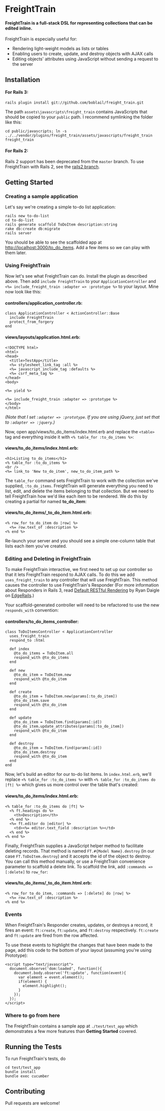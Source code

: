 # FreightTrain

#### FreightTrain is a full-stack DSL for representing collections that can be edited inline.

FreightTrain is especially useful for:

- Rendering light-weight models as lists or tables
- Enabling users to create, update, and destroy objects with AJAX calls
- Editing objects' attributes using JavaScript without sending a request to the server



## Installation

#### For Rails 3:

    rails plugin install git://github.com/boblail/freight_train.git

The path `assets\javascripts\freight_train` contains JavaScripts that should be copied to your `public` path. I recommend symlinking the folder like this:

    cd public/javascripts; ln -s ../../vendor/plugins/freight_train/assets/javascripts/freight_train freight_train 

#### For Rails 2:

Rails 2 support has been deprecated from the `master` branch. To use FreightTrain with Rails 2, see the [rails2 branch](https://github.com/boblail/freight_train/tree/rails2).



## Getting Started

### Creating a sample application

Let's say we're creating a simple to-do list application:

    rails new to-do-list
    cd to-do-list
    rails generate scaffold ToDoItem description:string
    rake db:create db:migrate
    rails server
    
You should be able to see the scaffolded app at [http://localhost:3000/to_do_items](http://localhost:3000/to_do_items). Add a few items so we can play with them later.



### Using FreightTrain

Now let's see what FreightTrain can do. Install the plugin as described above. Then add `include FreightTrain` to your `ApplicationController` and `<%= include_freight_train :adapter => :prototype %>` to your layout. Mine now look like this:

#### controllers/application_controller.rb:

    class ApplicationController < ActionController::Base
      include FreightTrain
      protect_from_forgery
    end 

#### views/layouts/application.html.erb:

    <!DOCTYPE html>
    <html>
    <head>
      <title>TestApp</title>
      <%= stylesheet_link_tag :all %>
      <%= javascript_include_tag :defaults %>
      <%= csrf_meta_tag %>
    </head>
    <body>

    <%= yield %>

    <%= include_freight_train :adapter => :prototype %>
    </body>
    </html>

_(Note that I set `:adapter => :prototype`. If you are using jQuery, just set that to `:adapter => :jquery`.)_

Now, open app/views/to_do_items/index.html.erb and replace the `<table>` tag and everything inside it with `<% table_for :to_do_items %>`:

#### views/to_do_items/index.html.erb:

    <h1>Listing to_do_items</h1>
    <% table_for :to_do_items %>
    <br />
    <%= link_to 'New to_do_item', new_to_do_item_path %>

The `table_for` command sets FreightTrain to work with the collection we've supplied, `:to_do_items`. FreightTrain will generate everything you need to list, edit, and delete the items belonging to that collection. But we need to tell FreightTrain how we'd like each item to be rendered. We do this by creating a partial for named **to_do_item**:

#### views/to_do_items/_to_do_item.html.erb:

    <% row_for to_do_item do |row| %>
      <%= row.text_of :description %>
    <% end %>

Re-launch your server and you should see a simple one-column table that lists each item you've created.



### Editing and Deleting in FreightTrain

To make FreightTrain interactive, we first need to set up our controller so that it lets FreightTrain respond to AJAX calls. To do this we add `uses_freight_train` to any controller that will use FreightTrain. This method causes the controller to use FreightTrain's Responder (For more information about Responders in Rails 3, read [Default RESTful Rendering](http://edgerails.info/articles/what-s-new-in-edge-rails/2009/08/10/what-s-new-in-edge-rails-default-restful-rendering/) by Ryan Daigle on [EdgeRails](edgerails.info).)

Your scaffold-generated controller will need to be refactored to use the new `responds_with` convention:

#### controllers/to_do_items_controller:

    class ToDoItemsController < ApplicationController
      uses_freight_train
      respond_to :html
  
      def index
        @to_do_items = ToDoItem.all
        respond_with @to_do_items
      end

      def new
        @to_do_item = ToDoItem.new
        respond_with @to_do_item
      end

      def create
        @to_do_item = ToDoItem.new(params[:to_do_item])
        @to_do_item.save
        respond_with @to_do_item
      end

      def update
        @to_do_item = ToDoItem.find(params[:id])
        @to_do_item.update_attributes(params[:to_do_item])
        respond_with @to_do_item
      end

      def destroy
        @to_do_item = ToDoItem.find(params[:id])
        @to_do_item.destroy
        respond_with @to_do_item
      end
    end

Now, let's build an editor for our to-do list items. In `index.html.erb`, we'll replace `<% table_for :to_do_items %>` with `<% table_for :to_do_items do |ft| %>` which gives us more control over the table that's created:

#### views/to_do_items/index.html.erb:

    <% table_for :to_do_items do |ft| %>
      <% ft.headings do %>
        <th>Description</th>
      <% end %>
      <%= ft.editor do |editor| %>
        <td><%= editor.text_field :description %></td>
      <% end %>
    <% end %>
    
Finally, FreightTrain supplies a JavaScript helper method to facilitate deleting records. That method is named `FT.#{Model Name}.destroy` (in our case `FT.ToDoItem.destroy`) and it accepts the id of the object to destroy. You can call this method manually, or use a FreightTrain convenience parameter to scaffold a delete link. To scaffold the link, add `:commands => [:delete]` to `row_for`:

#### views/to_do_items/_to_do_item.html.erb:

    <% row_for to_do_item, :commands => [:delete] do |row| %>
      <%= row.text_of :description %>
    <% end %>



### Events

When FreightTrain's Responder creates, updates, or destroys a record, it fires an event: `ft:create`, `ft:update`, and `ft:destroy` respectively. `ft:create` and `ft:update` are fired from the row affected.

To use these events to highlight the changes that have been made to the page, add this code to the bottom of your layout (assuming you're using Prototype):

    <script type="text/javascript">
      document.observe('dom:loaded', function(){
        document.body.observe('ft:update', function(event){
          var element = event.element();
          if(element) {
            element.highlight();
          }
        });
      });
    </script>



### Where to go from here

The FreightTrain contains a sample app at `./test/test_app` which demonstrates a few more features than **Getting Started** covered.



## Running the Tests

To run FreightTrain's tests, do

    cd test/test_app
    bundle install
    bundle exec cucumber



## Contributing

Pull requests are welcome!